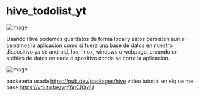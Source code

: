 # hive_todolist_yt
![image](https://github.com/kei-kusanagi/hive_contact_list/assets/93227096/0e64947a-8ae7-4d80-92a4-d8b4260281ac)


Usando Hive podemos guardatos de forma local y estos persisten aun si cerramos la aplicacion como si fuera una base de datos en nuestro dispositivo ya se android, Ios, linux, windows o webpage, creando un archivo de datos en cada dispositivo donde se corra la aplicacion.

![image](https://github.com/kei-kusanagi/hive_contact_list/assets/93227096/e3226710-e179-4e96-8022-f6a0aa5ae282)


packeteria usada https://pub.dev/packages/hive
video tutorial en elq ue me base  https://youtu.be/yrY6rKJtXqU


